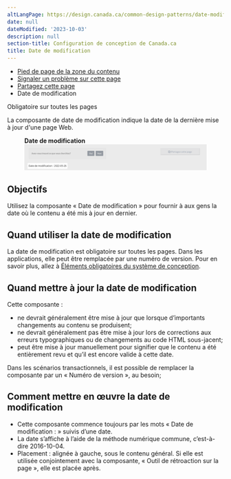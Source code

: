 ```yaml
---
altLangPage: https://design.canada.ca/common-design-patterns/date-modified.html
date: null
dateModified: '2023-10-03'
description: null
section-title: Configuration de conception de Canada.ca
title: Date de modification
---
```





<div class="gc-stp-stp">
 <div class="row">
  <ul class="toc lst-spcd col-md-12">
   <li class="col-md-4 col-sm-6">
    <a class="list-group-item" href="pied-page-contenu.html">
     Pied de page de la zone du contenu
    </a>
   </li>
   <li class="col-md-4 col-sm-6">
    <a class="list-group-item" href="signaler-probleme.html">
     Signaler un
					problème sur cette page
    </a>
   </li>
   <li class="col-md-4 col-sm-6">
    <a class="list-group-item" href="partagez-page.html">
     Partagez cette page
    </a>
   </li>
   <li class="col-md-4 col-sm-6">
    <a class="list-group-item active">
     Date de
					modification
    </a>
   </li>
  </ul>
 </div>
</div>

<section>
 <p>
  <span class="label label-danger">
   Obligatoire sur toutes les pages
  </span>
 </p>
 <p>
  La composante de date de modification indique la date de la dernière mise à jour d'une page Web.
 </p>
 <figure>
  <figcaption>
   <b>
    Date de modification
   </b>
  </figcaption>
  <img alt="Date de modification : 2022-05-26 apparaît en surbrillance sous la zone de contenu principale." src="../images/datemod-fr.png"/>
 </figure>
</section>

<section>
 <h2>
  Objectifs
 </h2>
 <p>
  Utilisez la composante « Date de modification » pour fournir à aux gens la date où le contenu a été
				mis à jour en dernier.
 </p>
</section>

<section>
 <h2>
  Quand utiliser la date de modification
 </h2>
 <p>
  La date de modification est obligatoire sur toutes les pages. Dans les applications, elle peut être remplacée
				par une numéro de version. Pour en savoir plus, allez à
  <a href="{{ site.url }}/architecture/elements-obligatoires.html#entete-piedpage">
   Éléments
					obligatoires du système de conception</a>.
 </p>
</section>

<section>
 <h2>
  Quand mettre à jour la date de modification
 </h2>
 <p>
  Cette composante :
 </p>
 <ul>
  <li>
   ne devrait généralement être mise à jour que lorsque d’importants changements au contenu se produisent;
  </li>
  <li>
   ne devrait généralement pas être mise à jour lors de corrections aux erreurs typographiques ou de
					changements au code HTML sous-jacent;
  </li>
  <li>
   peut être mise à jour manuellement pour signifier que le contenu a été entièrement revu et qu’il est encore
					valide à cette date.
  </li>
 </ul>
 <p>
  Dans les scénarios transactionnels, il est possible de remplacer la composante par un « Numéro de
				version », au besoin;
 </p>
</section>

<section>
 <h2>
  Comment mettre en œuvre la date de modification
 </h2>
 <ul>
  <li>
   Cette composante commence toujours par les mots « Date de modification : » suivis d’une date.
  </li>
  <li>
   La date s’affiche à l’aide de la méthode numérique commune, c’est-à-dire 2016-10-04.
  </li>
  <li>
   Placement&nbsp;: alignée à gauche, sous le contenu général. Si elle est utilisée conjointement avec la composante, « Outil de rétroaction sur la page », elle est placée après.
  </li>
 </ul>
</section>





